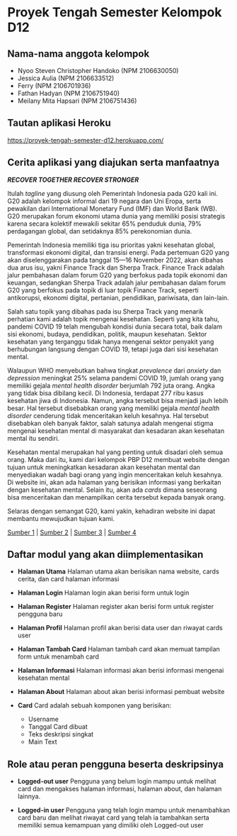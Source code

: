 # Proyek Tengah Semester Kelompok D12

## Nama-nama anggota kelompok
    
- Nyoo Steven Christopher Handoko (NPM 2106630050)
- Jessica Aulia (NPM 2106633512)
- Ferry (NPM 2106701936)
- Fathan Hadyan (NPM 2106751940)
- Meilany Mita Hapsari (NPM 2106751436)
    
## Tautan aplikasi Heroku
https://proyek-tengah-semester-d12.herokuapp.com/


## Cerita aplikasi yang diajukan serta manfaatnya

***RECOVER TOGETHER RECOVER STRONGER***

Itulah *tagline* yang diusung oleh Pemerintah Indonesia pada G20 kali ini. G20 adalah kelompok informal dari 19 negara dan Uni Eropa, serta pewakilan dari International Monetary Fund (IMF) dan World Bank (WB). G20 merupakan forum ekonomi utama dunia yang memiliki posisi strategis karena secara kolektif mewakili sekitar 65% penduduk dunia, 79% perdagangan global, dan setidaknya 85% perekonomian dunia.

Pemerintah Indonesia memiliki tiga isu prioritas yakni kesehatan global, transformasi ekonomi digital, dan transisi energi. Pada pertemuan G20 yang akan diselenggarakan pada tanggal 15—16 November 2022, akan dibahas dua arus isu, yakni Finance Track dan Sherpa Track. Finance Track adalah jalur pembahasan dalam forum G20 yang berfokus pada topik ekonomi dan keuangan, sedangkan Sherpa Track adalah jalur pembahasan dalam forum G20 yang berfokus pada topik di luar topik Finance Track, seperti antikorupsi, ekonomi digital, pertanian, pendidikan, pariwisata, dan lain-lain.

Salah satu topik yang dibahas pada isu Sherpa Track yang menarik perhatian kami adalah topik mengenai kesehatan. Seperti yang kita tahu, pandemi COVID 19 telah mengubah kondisi dunia secara total, baik dalam sisi ekonomi, budaya, pendidikan, politik, maupun kesehatan. Sektor kesehatan yang terganggu tidak hanya mengenai sektor penyakit yang berhubungan langsung dengan COVID 19, tetapi juga dari sisi kesehatan mental.

Walaupun WHO menyebutkan bahwa tingkat *prevalence*  dari *anxiety* dan *depression*  meningkat 25% selama pandemi COVID 19, jumlah orang yang memiliki gejala *mental health disorder* berjumlah 792 juta orang. Angka yang tidak bisa dibilang kecil. Di Indonesia, terdapat 277 ribu kasus kesehatan jiwa di Indonesia. Namun, angka tersebut bisa menjadi jauh lebih besar. Hal tersebut disebabkan orang yang memiliki gejala *mental health disorder* cenderung tidak menceritakan keluh kesahnya. Hal tersebut disebabkan oleh banyak faktor, salah satunya adalah mengenai stigma mengenai kesehatan mental di masyarakat dan kesadaran akan kesehatan mental itu sendiri.

Kesehatan mental merupakan hal yang penting untuk disadari oleh semua orang. Maka dari itu, kami dari kelompok PBP D12 membuat website dengan tujuan untuk meningkatkan kesadaran akan kesehatan mental dan menyediakan wadah bagi orang yang ingin menceritakan keluh kesahnya. Di website ini, akan ada halaman yang berisikan informasi yang berkaitan dengan kesehatan mental. Selain itu, akan ada *cards* dimana seseorang bisa menceritakan dan menampilkan cerita tersebut kepada banyak orang.

Selaras dengan semangat G20, kami yakin, kehadiran website ini dapat membantu mewujudkan tujuan kami. 

[Sumber 1](https://www.g20.org/about-the-g20/) | [Sumber 2](https://diskominfotik.lampungprov.go.id/detail-post/apa-saja-isu-yang-dibahas-dalam-g20) | [Sumber 3](https://ourworldindata.org/mental-health) | [Sumber 4](https://unkartur.ac.id/blog/2022/01/04/membangun-mental-health-awareness-untuk-mencapai-generasi-emas-indonesia-2045/)
## Daftar modul yang akan diimplementasikan
- **Halaman Utama**
Halaman utama akan berisikan nama website, cards cerita, dan card halaman informasi
- **Halaman Login**
Halaman login akan berisi form untuk login
- **Halaman Register**
Halaman register akan berisi form untuk register pengguna baru
- **Halaman Profil**
Halaman profil akan berisi data user dan riwayat cards user
- **Halaman Tambah Card**
Halaman tambah card akan memuat tampilan form untuk menambah card
- **Halaman Informasi**
Halaman informasi akan berisi informasi mengenai kesehatan mental
- **Halaman About** 
Halaman about akan berisi informasi pembuat website

- **Card**
Card adalah sebuah komponen yang berisikan:
    - Username
    - Tanggal Card dibuat
    - Teks deskripsi singkat
    - Main Text

## Role atau peran pengguna beserta deskripsinya
- **Logged-out user**
Pengguna yang belum login mampu untuk melihat card dan mengakses halaman informasi, halaman about, dan halaman lainnya.

- **Logged-in user**
Pengguna yang telah login mampu untuk menambahkan card baru dan melihat riwayat card yang telah ia tambahkan serta memiliki semua kemampuan yang dimiliki oleh Logged-out user
